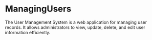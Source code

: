 # ManagingUsers
The User Management System is a web application for managing user records. It allows administrators to view, update, delete, and edit user information efficiently.
